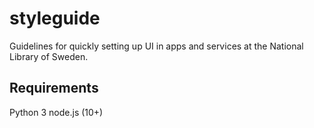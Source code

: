 # styleguide
Guidelines for quickly setting up UI in apps and services at the National Library of Sweden.

## Requirements
Python 3
node.js (10+)
